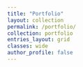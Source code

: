 ```yaml
---
title: "Portfolio"
layout: collection
permalink: /portfolio/
collection: portfolio
entries_layout: grid
classes: wide
author_profile: false
---
```


